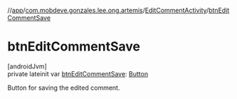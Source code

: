 //[app](../../../index.md)/[com.mobdeve.gonzales.lee.ong.artemis](../index.md)/[EditCommentActivity](index.md)/[btnEditCommentSave](btn-edit-comment-save.md)

# btnEditCommentSave

[androidJvm]\
private lateinit var [btnEditCommentSave](btn-edit-comment-save.md): [Button](https://developer.android.com/reference/kotlin/android/widget/Button.html)

Button for saving the edited comment.
